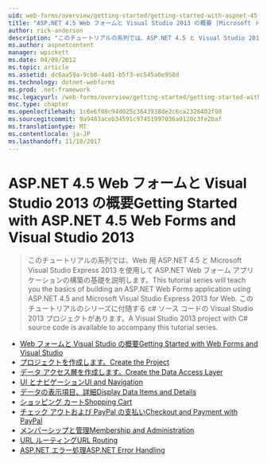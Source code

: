 ```yaml
---
uid: web-forms/overview/getting-started/getting-started-with-aspnet-45-web-forms/index
title: "ASP.NET 4.5 Web フォームと Visual Studio 2013 の概要 |Microsoft ドキュメント"
author: rick-anderson
description: "このチュートリアルの系列では、ASP.NET 4.5 と Visual Studio 2013 Express Web を使用した ASP.NET Web フォーム アプリケーションの構築の基礎を説明します。 Visua しています."
ms.author: aspnetcontent
manager: wpickett
ms.date: 04/09/2012
ms.topic: article
ms.assetid: dc6aa59a-9cb0-4a81-b5f3-ec545a0e958d
ms.technology: dotnet-webforms
ms.prod: .net-framework
msc.legacyurl: /web-forms/overview/getting-started/getting-started-with-aspnet-45-web-forms
msc.type: chapter
ms.openlocfilehash: 1c6e6f08c94d025c3643938de2c6ca2326402f90
ms.sourcegitcommit: 9a9483aceb34591c97451997036a9120c3fe2baf
ms.translationtype: MT
ms.contentlocale: ja-JP
ms.lasthandoff: 11/10/2017
---
```

<a name="getting-started-with-aspnet-45-web-forms-and-visual-studio-2013"></a><span data-ttu-id="4bace-104">ASP.NET 4.5 Web フォームと Visual Studio 2013 の概要</span><span class="sxs-lookup"><span data-stu-id="4bace-104">Getting Started with ASP.NET 4.5 Web Forms and Visual Studio 2013</span></span>
====================
> <span data-ttu-id="4bace-105">このチュートリアルの系列では、Web 用 ASP.NET 4.5 と Microsoft Visual Studio Express 2013 を使用して ASP.NET Web フォーム アプリケーションの構築の基礎を説明します。</span><span class="sxs-lookup"><span data-stu-id="4bace-105">This tutorial series will teach you the basics of building an ASP.NET Web Forms application using ASP.NET 4.5 and Microsoft Visual Studio Express 2013 for Web.</span></span> <span data-ttu-id="4bace-106">このチュートリアルのシリーズに付随する c# ソース コードの Visual Studio 2013 プロジェクトがあります。</span><span class="sxs-lookup"><span data-stu-id="4bace-106">A Visual Studio 2013 project with C# source code is available to accompany this tutorial series.</span></span>


- [<span data-ttu-id="4bace-107">Web フォームと Visual Studio の概要</span><span class="sxs-lookup"><span data-stu-id="4bace-107">Getting Started with Web Forms and Visual Studio</span></span>](introduction-and-overview.md)
- [<span data-ttu-id="4bace-108">プロジェクトを作成します。</span><span class="sxs-lookup"><span data-stu-id="4bace-108">Create the Project</span></span>](create-the-project.md)
- [<span data-ttu-id="4bace-109">データ アクセス層を作成します。</span><span class="sxs-lookup"><span data-stu-id="4bace-109">Create the Data Access Layer</span></span>](create_the_data_access_layer.md)
- [<span data-ttu-id="4bace-110">UI とナビゲーション</span><span class="sxs-lookup"><span data-stu-id="4bace-110">UI and Navigation</span></span>](ui_and_navigation.md)
- [<span data-ttu-id="4bace-111">データの表示項目、詳細</span><span class="sxs-lookup"><span data-stu-id="4bace-111">Display Data Items and Details</span></span>](display_data_items_and_details.md)
- [<span data-ttu-id="4bace-112">ショッピング カート</span><span class="sxs-lookup"><span data-stu-id="4bace-112">Shopping Cart</span></span>](shopping-cart.md)
- [<span data-ttu-id="4bace-113">チェック アウトおよび PayPal の支払い</span><span class="sxs-lookup"><span data-stu-id="4bace-113">Checkout and Payment with PayPal</span></span>](checkout-and-payment-with-paypal.md)
- [<span data-ttu-id="4bace-114">メンバーシップと管理</span><span class="sxs-lookup"><span data-stu-id="4bace-114">Membership and Administration</span></span>](membership-and-administration.md)
- [<span data-ttu-id="4bace-115">URL ルーティング</span><span class="sxs-lookup"><span data-stu-id="4bace-115">URL Routing</span></span>](url-routing.md)
- [<span data-ttu-id="4bace-116">ASP.NET エラー処理</span><span class="sxs-lookup"><span data-stu-id="4bace-116">ASP.NET Error Handling</span></span>](aspnet-error-handling.md)
